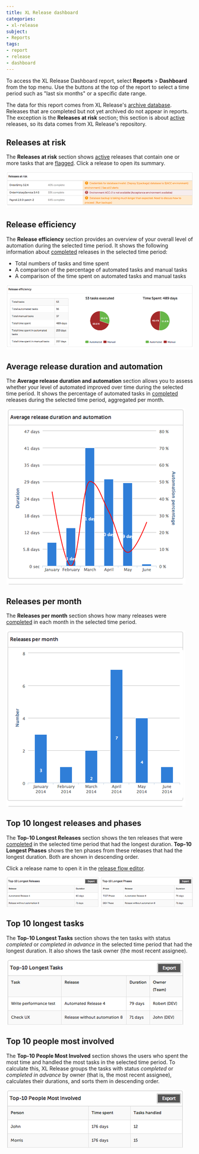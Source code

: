```yaml
---
title: XL Release dashboard
categories:
- xl-release
subject:
- Reports
tags:
- report
- release
- dashboard
---
```


To access the XL Release Dashboard report, select **Reports** > **Dashboard** from the top menu. Use the buttons at the top of the report to select a time period such as "last six months" or a specific date range.

The data for this report comes from XL Release's [archive database](/xl-release/concept/how-archiving-works.html). Releases that are completed but not yet archived do not appear in reports. The exception is the **Releases at risk** section; this section is about [active](/xl-release/concept/release-life-cycle.html) releases, so its data comes from XL Release's repository.

## Releases at risk

The **Releases at risk** section shows [active](/xl-release/concept/release-life-cycle.html) releases that contain one or more tasks that are [flagged](/xl-release/concept/xl-release-task-overview.html#task-details). Click a release to open its summary.

![Releases at risk](../images/dashboard-releases-at-risk.png)

## Release efficiency

The **Release efficiency** section provides an overview of your overall level of automation during the selected time period. It shows the following information about [completed](/xl-release/concept/release-life-cycle.html) releases in the selected time period:

* Total numbers of tasks and time spent
* A comparison of the percentage of automated tasks and manual tasks
* A comparison of the time spent on automated tasks and manual tasks

![Releases efficiency](../images/dashboard-release-efficiency.png)

## Average release duration and automation

The **Average release duration and automation** section allows you to assess whether your level of automated improved over time during the selected time period. It shows the percentage of automated tasks in [completed](/xl-release/concept/release-life-cycle.html) releases during the selected time period, aggregated per month.

![Average release duration and automation](../images/dashboard-release-duration.png)

## Releases per month

The **Releases per month** section shows how many releases were [completed](/xl-release/concept/release-life-cycle.html) in each month in the selected time period.

![Releases per month](../images/dashboard-release-number.png)

## Top 10 longest releases and phases

The **Top-10 Longest Releases** section shows the ten releases that were [completed](/xl-release/concept/release-life-cycle.html) in the selected time period that had the longest duration. **Top-10 Longest Phases** shows the ten phases from these releases that had the longest duration. Both are shown in descending order.

Click a release name to open it in the [release flow editor](/xl-release/how-to/using-the-release-flow-editor.html).

![Top-10 Longest Releases and Phases](../images/dashboard-longest-releases-phases.png)

## Top 10 longest tasks

The **Top-10 Longest Tasks** section shows the ten tasks with status *completed* or *completed in advance* in the selected time period that had the longest duration. It also shows the task owner (the most recent assignee).

![Top-10 Longest Tasks](../images/dashboard-longest-tasks.png)

## Top 10 people most involved

The **Top-10 People Most Involved** section shows the users who spent the most time and handled the most tasks in the selected time period. To calculate this, XL Release groups the tasks with status *completed* or *completed in advance* by owner (that is, the most recent assignee), calculates their durations, and sorts them in descending order.

![Most involved people](../images/dashboard-most-involved-people.png)
